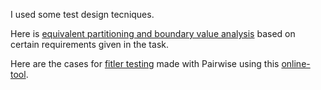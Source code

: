  I used some test design tecniques. 

Here is [equivalent partitioning and boundary value analysis](https://docs.google.com/spreadsheets/d/15PBWsXxh8ACx8RbsCbP3t9xKmRNERZFrVAXt5-Bfmho/edit#gid=0) based on certain requirements given in the task.

Here are the cases for [fitler testing](https://docs.google.com/spreadsheets/d/1ZJJY1pXb_zjlANu1DSgWF26twURe07FPkjwPapqT6ys/edit?usp=sharing) made with Pairwise using this [online-tool](https://pairwise.teremokgames.com/).
